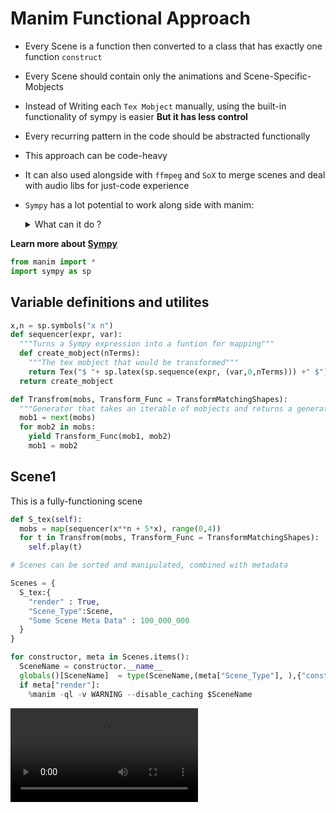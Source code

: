 # Manim Functional Approach 

- Every Scene is a function then converted to a class that has exactly one function `construct`
- Every Scene should contain only the animations and Scene-Specific-Mobjects
- Instead of Writing each `Tex Mobject` manually, using the built-in functionality of sympy is easier <b>But it has less control</b>
- Every recurring pattern in the code should be abstracted functionally
- This approach can be code-heavy
- It can also used alongside with `ffmpeg` and `SoX` to merge scenes and deal with audio libs for just-code experience
- `Sympy` has a lot potential to work along side with manim:
    <details>
  <summary> What can it do ? </summary>
    - Algebra: Symbolic manipulation, equation solving, polynomial manipulation, simplification, factorization, expansion, substitution, etc.

    - Calculus: Differentiation, integration, limits, series expansion, Taylor series, differential equations, numerical integration, etc.

    - Number Theory: Prime numbers, factorization, modular arithmetic, continued fractions, divisibility testing, prime factorization, etc.

    - Discrete Mathematics: Permutations, combinations, binomial coefficients, partitions, graph theory, matrix representation, random variables, probability distributions, etc.

    - Geometry: Points, lines, circles, polygons, angles, intersections, transformations, 2D plotting, 3D plotting, geometric algorithms, etc.

    - Linear Algebra: Matrices, matrix operations, determinants, eigenvalues, eigenvectors, matrix factorization, matrix inversion, solving linear systems, least squares, etc.

    - Combinatorics: Combinatorial enumeration, permutations, combinations, partitions, generating functions, Stirling numbers, Catalan numbers, etc.

    - Statistics: Probability distributions, random variables, statistical functions, statistical testing, hypothesis testing, confidence intervals, etc.

    - Physics: Mechanics, classical physics, quantum physics, statistical mechanics, optics, electromagnetism, quantum computing, etc.

    - Differential Geometry: Manifolds, curvature, tensors, coordinate systems, differential forms, Lie derivatives, etc.

    - Logic: Propositional logic, predicate logic, logical operators, truth tables, logic gates, logical equivalences, Boolean algebra, etc.

    - Complex Analysis: Complex numbers, complex functions, complex integration, residues, contour integration, etc.
</details>

    

<b>Learn more about [Sympy](https://docs.sympy.org/latest/index.html) </b>


```python
from manim import *
import sympy as sp
```

## Variable definitions and utilites


```python
x,n = sp.symbols("x n")
def sequencer(expr, var):
  """Turns a Sympy expression into a funtion for mapping"""
  def create_mobject(nTerms):
    """The tex mobject that would be transformed"""
    return Tex("$ "+ sp.latex(sp.sequence(expr, (var,0,nTerms))) +" $")
  return create_mobject

def Transfrom(mobs, Transform_Func = TransformMatchingShapes):
  """Generator that takes an iterable of mobjects and returns a generator of transformations"""
  mob1 = next(mobs)
  for mob2 in mobs:
    yield Transform_Func(mob1, mob2)
    mob1 = mob2
```

## Scene1 

This is a fully-functioning scene


```python
def S_tex(self):
  mobs = map(sequencer(x**n + 5*x), range(0,4))
  for t in Transfrom(mobs, Transform_Func = TransformMatchingShapes):
    self.play(t)
```


```python
# Scenes can be sorted and manipulated, combined with metadata
```


```python
Scenes = {
  S_tex:{
    "render" : True,
    "Scene_Type":Scene,
    "Some Scene Meta Data" : 100_000_000
  }
}
```


```python
for constructor, meta in Scenes.items():
  SceneName = constructor.__name__
  globals()[SceneName]  = type(SceneName,(meta["Scene_Type"], ),{"construct": constructor})
  if meta["render"]:
    %manim -ql -v WARNING --disable_caching $SceneName

```

                                                                                                                           


<video src="media\jupyter\S_tex@2023-05-20@08-57-50.mp4" controls autoplay loop style="max-width: 60%;"  >
      Your browser does not support the <code>video</code> element.
    </video>



```python

```
